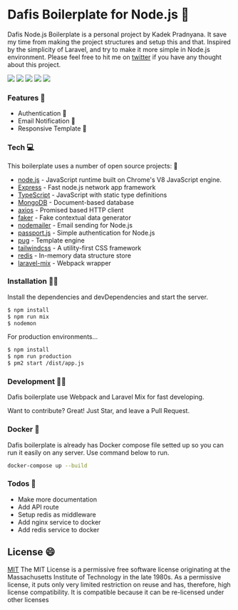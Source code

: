 # Dafis Boilerplate for Node.js 🤠

Dafis Node.js Boilerplate is a personal project by Kadek Pradnyana. It save my time from making the project structures and setup this and that. Inspired by the simplicity of Laravel, and try to make it more simple in Node.js environment. Please feel free to hit me on [twitter][@kadekpradnyana] if you have any thought about this project.

![](https://img.shields.io/github/stars/Pradnyana28/dafis-nodejs-boilerplate.svg) ![](https://img.shields.io/github/forks/Pradnyana28/dafis-nodejs-boilerplate.svg) ![](https://img.shields.io/github/tag/Pradnyana28/dafis-nodejs-boilerplate.svg) ![](https://img.shields.io/github/release/Pradnyana28/dafis-nodejs-boilerplate.svg) ![](https://img.shields.io/github/issues/Pradnyana28/dafis-nodejs-boilerplate.svg)

### Features 🤗

- Authentication 📧 
- Email Notification 📩
- Responsive Template 📱

### Tech 💻

This boilerplate uses a number of open source projects: 📂

- [node.js] - JavaScript runtime built on Chrome's V8 JavaScript engine.
- [Express] - Fast node.js network app framework
- [TypeScript] - JavaScript with static type definitions
- [MongoDB] - Document-based database
- [axios] - Promised based HTTP client
- [faker] - Fake contextual data generator
- [nodemailer] - Email sending for Node.js
- [passport.js] - Simple authentication for Node.js
- [pug] - Template engine
- [tailwindcss] - A utility-first CSS framework
- [redis] - In-memory data structure store
- [laravel-mix] - Webpack wrapper

### Installation 👨‍🔧

Install the dependencies and devDependencies and start the server.

```sh
$ npm install
$ npm run mix
$ nodemon
```

For production environments...

```sh
$ npm install
$ npm run production
$ pm2 start /dist/app.js
```

### Development 👨‍💻

Dafis boilerplate use Webpack and Laravel Mix for fast developing.

Want to contribute? Great! Just Star, and leave a Pull Request.

### Docker 🐳

Dafis boilerplate is already has Docker compose file setted up so you can run it easily on any server. Use command below to run.

```sh
docker-compose up --build
```

### Todos 📝

- Make more documentation
- Add API route
- Setup redis as middleware
- Add nginx service to docker
- Add redis service to docker

## License 😄

[MIT]
The MIT License is a permissive free software license originating at the Massachusetts Institute of Technology in the late 1980s. As a permissive license, it puts only very limited restriction on reuse and has, therefore, high license compatibility. It is compatible because it can be re-licensed under other licenses

[//]: # "These are reference links used in the body of this note and get stripped out when the markdown processor does its job. There is no need to format nicely because it shouldn't be seen. Thanks SO - http://stackoverflow.com/questions/4823468/store-comments-in-markdown-syntax"
[prad]: https://github.com/Pradnyana28
[git-repo-url]: https://github.com/Pradnyana28/dafis-nodejs-boilerplate.git
[@kadekpradnyana]: https://twitter.com/kadekpradnyana
[mit]: https://en.wikipedia.org/wiki/MIT_License
[node.js]: http://nodejs.org
[express]: http://expressjs.com
[typescript]: https://www.typescriptlang.org/
[mongodb]: https://www.mongodb.com/
[axios]: https://github.com/axios/axios
[faker]: https://www.npmjs.com/package/faker
[nodemailer]: https://nodemailer.com/about/
[passport.js]: http://www.passportjs.org/
[pug]: https://pugjs.org/api/getting-started.html
[tailwindcss]: https://tailwindcss.com/
[redis]: https://redis.io/
[laravel-mix]: https://laravel-mix.com/
